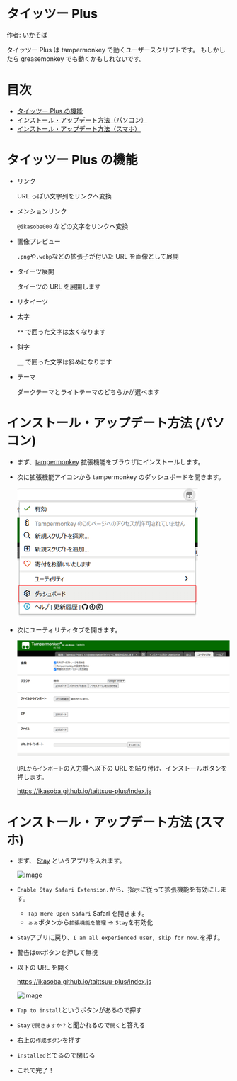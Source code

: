 # タイッツー Plus

作者: [いかそば](https://taittsuu.com/users/ikasoba000)

タイッツー Plus は tampermonkey で動くユーザースクリプトです。
もしかしたら greasemonkey でも動くかもしれないです。

# 目次

- [タイッツー Plus の機能](#タイッツー-plus-の機能)
- [インストール・アップデート方法（パソコン）](#インストール・アップデート方法-パソコン)
- [インストール・アップデート方法（スマホ）](#インストール・アップデート方法-スマホ)

# タイッツー Plus の機能

- リンク

  URL っぽい文字列をリンクへ変換

- メンションリンク

  `@ikasoba000` などの文字をリンクへ変換

- 画像プレビュー

  `.png`や`.webp`などの拡張子が付いた URL を画像として展開

- タイーツ展開

  タイーツの URL を展開します

- リタイーツ

- 太字

  `**` で囲った文字は太くなります

- 斜字

  `__` で囲った文字は斜めになります

- テーマ

  ダークテーマとライトテーマのどちらかが選べます

# インストール・アップデート方法 (パソコン)

- まず、[tampermonkey](https://www.tampermonkey.net/) 拡張機能をブラウザにインストールします。

- 次に拡張機能アイコンから tampermonkey のダッシュボードを開きます。

  ![](./doc/tampermonkey-open-dashboard.png)

- 次にユーティリティタブを開きます。

  ![Alt text](./doc/tampermonkey-utility-tab.png)

  `URLからインポート`の入力欄へ以下の URL を貼り付け、インストールボタンを押します。

  https://ikasoba.github.io/taittsuu-plus/index.js

# インストール・アップデート方法 (スマホ)

- まず、 [Stay](https://apps.apple.com/jp/app/stay-safari-companion/id1591620171) というアプリを入れます。

  ![image](https://github.com/ikasoba/taittsuu-plus/assets/57828948/11450347-439b-44e6-8c0a-cc78b57815fc)

- `Enable Stay Safari Extension.`から、指示に従って拡張機能を有効にします。

  - `Tap Here Open Safari` Safari を開きます。
  - `ぁぁ`ボタンから`拡張機能を管理` -> `Stay`を有効化

- `Stay`アプリに戻り、`I am all experienced user, skip for now.`を押す。
- 警告は`OK`ボタンを押して無視

- 以下の URL を開く

  https://ikasoba.github.io/taittsuu-plus/index.js

  ![image](https://github.com/ikasoba/taittsuu-plus/assets/57828948/1feb2cfa-be3d-445c-97c4-ef539fa36c93)

- `Tap to install`というボタンがあるので押す

- `Stayで開きますか？`と聞かれるので`開く`と答える

- 右上の`作成ボタン`を押す

- `installed`とでるので閉じる

- これで完了！
